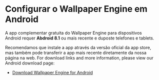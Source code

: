 # Configurar o Wallpaper Engine em Android

A app complementar gratuita do Wallpaper Engine para dispositivos Android requer **Abdroid 8.1** ou mais recente e duposte telefones e tablets.

Recomendamos que instale a app através da versão oficial da app store, mas também pode transferir a app mais recente diretamente da nossa página na web. For download links and more information, please view our Android download page:

* [Download Wallpaper Engine for Android](https://www.wallpaperengine.io/android/)

